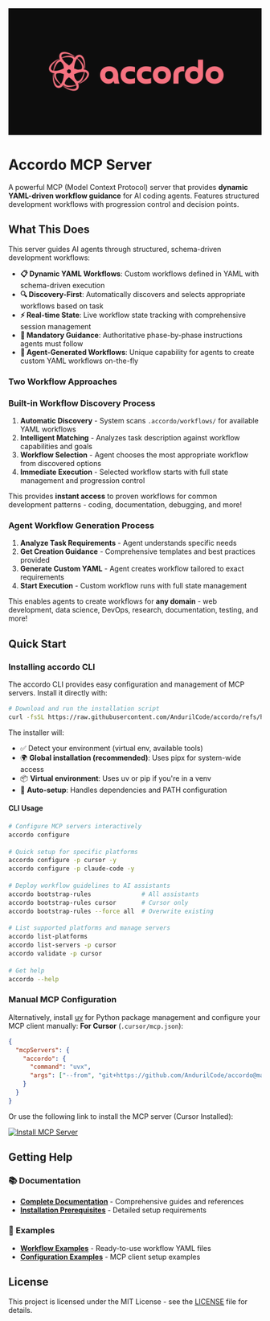 <div align="center">
  <img src="logo.png" alt="Accordo Logo" width="1000"/>
</div>

# Accordo MCP Server

A powerful MCP (Model Context Protocol) server that provides **dynamic YAML-driven workflow guidance** for AI coding agents. Features structured development workflows with progression control and decision points.

## What This Does

This server guides AI agents through structured, schema-driven development workflows:
- **📋 Dynamic YAML Workflows**: Custom workflows defined in YAML with schema-driven execution
- **🔍 Discovery-First**: Automatically discovers and selects appropriate workflows based on task
- **⚡ Real-time State**: Live workflow state tracking with comprehensive session management
- **🎯 Mandatory Guidance**: Authoritative phase-by-phase instructions agents must follow
- **🤖 Agent-Generated Workflows**: Unique capability for agents to create custom YAML workflows on-the-fly

### Two Workflow Approaches

### Built-in Workflow Discovery Process

1. **Automatic Discovery** - System scans `.accordo/workflows/` for available YAML workflows
2. **Intelligent Matching** - Analyzes task description against workflow capabilities and goals
3. **Workflow Selection** - Agent chooses the most appropriate workflow from discovered options
4. **Immediate Execution** - Selected workflow starts with full state management and progression control

This provides **instant access** to proven workflows for common development patterns - coding, documentation, debugging, and more!

### Agent Workflow Generation Process

1. **Analyze Task Requirements** - Agent understands specific needs
2. **Get Creation Guidance** - Comprehensive templates and best practices provided
3. **Generate Custom YAML** - Agent creates workflow tailored to exact requirements
4. **Start Execution** - Custom workflow runs with full state management

This enables agents to create workflows for **any domain** - web development, data science, DevOps, research, documentation, testing, and more!

## Quick Start

### Installing **accordo CLI**

The accordo CLI provides easy configuration and management of MCP servers. Install it directly with:

```bash
# Download and run the installation script
curl -fsSL https://raw.githubusercontent.com/AndurilCode/accordo/refs/heads/main/install.sh | bash
```

The installer will:
- ✅ Detect your environment (virtual env, available tools)
- 🌍 **Global installation (recommended)**: Uses pipx for system-wide access
- 📦 **Virtual environment**: Uses uv or pip if you're in a venv
- 🔧 **Auto-setup**: Handles dependencies and PATH configuration

#### CLI Usage

```bash
# Configure MCP servers interactively
accordo configure

# Quick setup for specific platforms
accordo configure -p cursor -y
accordo configure -p claude-code -y

# Deploy workflow guidelines to AI assistants
accordo bootstrap-rules              # All assistants
accordo bootstrap-rules cursor       # Cursor only
accordo bootstrap-rules --force all  # Overwrite existing

# List supported platforms and manage servers
accordo list-platforms
accordo list-servers -p cursor
accordo validate -p cursor

# Get help
accordo --help
```

### Manual MCP Configuration

Alternatively, install [uv](https://docs.astral.sh/uv/) for Python package management and configure your MCP client manually:
**For Cursor** (`.cursor/mcp.json`):

```json
{
  "mcpServers": {
    "accordo": {
      "command": "uvx",
      "args": ["--from", "git+https://github.com/AndurilCode/accordo@main", "accordo-mcp"]
    }
  }
}
```

Or use the following link to install the MCP server (Cursor Installed):

[![Install MCP Server](https://cursor.com/deeplink/mcp-install-dark.svg)](https://cursor.com/install-mcp?name=accordo&config=eyJjb21tYW5kIjoidXZ4IC0tZnJvbSBnaXQraHR0cHM6Ly9naXRodWIuY29tL0FuZHVyaWxDb2RlL2FjY29yZG9AbWFpbiBhY2NvcmRvLW1jcCJ9)

## Getting Help

### 📚 Documentation
- **[Complete Documentation](docs/)** - Comprehensive guides and references
- **[Installation Prerequisites](docs/installation/prerequisites.md)** - Detailed setup requirements

### 🎯 Examples
- **[Workflow Examples](examples/workflows/)** - Ready-to-use workflow YAML files
- **[Configuration Examples](examples/configurations/)** - MCP client setup examples

## License

This project is licensed under the MIT License - see the [LICENSE](LICENSE) file for details.